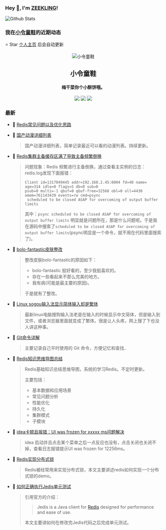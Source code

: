 ### Hey 👋, I'm [ZEEKLING](https://www.zeekling.cn)! 
![Github Stats](https://github-readme-stats.vercel.app/api?username=zeekling&show_icons=true) 
### 我在[小令童鞋](https://www.zeekling.cn)的近期动态

⭐️ Star [个人主页](https://github.com/zeekling/zeekling) 后会自动更新
<p align="center"><img alt="小令童鞋" src="https://img.zeekling.cn/images/2020/02/23/logo.th.png"></p><h2 align="center">小令童鞋
</h2>

<h4 align="center">梅干菜你个小酥饼哦。</h4>
<p align="center"><a title="小令童鞋" target="_blank" href="https://github.com/zeekling/zeekling"><img src="https://img.shields.io/github/last-commit/zeekling/zeekling.svg?style=flat-square&color=FF9900"></a>
<a title="GitHub repo size in bytes" target="_blank" href="https://github.com/zeekling/zeekling"><img src="https://img.shields.io/github/repo-size/zeekling/zeekling.svg?style=flat-square"></a>
<a title="Hits" target="_blank" href="https://github.com/zeekling/hits"><img src="https://hits.b3log.org/zeekling/zeekling.svg"></a></p>

### 最新

* 📝 [Redis常见问题以及优化思路](https://www.zeekling.cn/articles/2022/04/10/1649579684900.html) 
    > 
* 📝 [国产动漫详细列表](https://www.zeekling.cn/articles/2019/06/26/1561562610986.html) 
    > <p>国产动漫详细列表，简单记录最近可以看的动漫列表。持续更新。</p>
* 📝 [Redis集群主备缓存区满了导致主备频繁倒换](https://www.zeekling.cn/articles/2022/02/27/1645957902937.html) 
    > <p>问题现象：Redis 频繁进行主备倒换，通过查看主实例的日志：redis.log发现下面报错：</p>
    > <pre><code class="language-bash highlight-chroma">Client <span class="highlight-nv">id</span><span class="highlight-o">=</span><span class="highlight-m">1317049445</span> <span class="highlight-nv">addr</span><span class="highlight-o">=</span>192.168.2.45:8004 <span class="highlight-nv">fd</span><span class="highlight-o">=</span><span class="highlight-m">40</span> <span class="highlight-nv">name</span><span class="highlight-o">=</span> <span class="highlight-nv">age</span><span class="highlight-o">=</span><span class="highlight-m">314</span> <span class="highlight-nv">idle</span><span class="highlight-o">=</span><span class="highlight-m">0</span> <span class="highlight-nv">flags</span><span class="highlight-o">=</span>S <span class="highlight-nv">db</span><span class="highlight-o">=</span><span class="highlight-m">0</span> <span class="highlight-nv">sub</span><span class="highlight-o">=</span><span class="highlight-m">0</span> 
    > <span class="highlight-nv">psub</span><span class="highlight-o">=</span><span class="highlight-m">0</span> <span class="highlight-nv">multi</span><span class="highlight-o">=</span>-1 <span class="highlight-nv">qbuf</span><span class="highlight-o">=</span><span class="highlight-m">0</span> qbuf-free<span class="highlight-o">=</span><span class="highlight-m">32568</span> <span class="highlight-nv">obl</span><span class="highlight-o">=</span><span class="highlight-m">0</span> <span class="highlight-nv">oll</span><span class="highlight-o">=</span><span class="highlight-m">4430</span> <span class="highlight-nv">omem</span><span class="highlight-o">=</span><span class="highlight-m">761143439</span> <span class="highlight-nv">events</span><span class="highlight-o">=</span>rw <span class="highlight-nv">cmd</span><span class="highlight-o">=</span>psync
    >  scheduled to be closed ASAP <span class="highlight-k">for</span> overcoming of output buffer limits
    > </code></pre>
    > <p>其中：<code>psync scheduled to be closed ASAP for overcoming of output buffer limits</code> 明显就是问题所在，那是什么问题呢。于是我在源码中搜索了<code>scheduled to be closed ASAP for overcoming of output buffer limits</code>(psync明显是一个命令，就不用在代码里面搜索了)。</p>
* 📝 [bolo-fantastic皮肤整改](https://www.zeekling.cn/articles/2020/09/04/1599150574976.html) 
    > <p>整改皮肤bolo-fantastic的原因如下：</p>
    > <ul>
    > <li>bolo-fantastic 挺好看的，至少我挺喜欢的。</li>
    > <li>存在一些看起来不那么完美的地方。</li>
    > <li>我有病(可能是最主要的原因)。</li>
    > </ul>
    > <p>于是就有了整改。</p>
* 📝 [Linux sogou输入法显示简体输入却是繁体](https://www.zeekling.cn/articles/2021/03/25/1616675636194.html) 
    > <p>最新linux电脑搜狗输入法老是在输入的时候显示中文简体，但是输入到文件，或者浏览器里面就变成了繁体。很是让人头疼，网上搜了下也没人讲这种事。</p>
* 📝 [Git命令详解](https://www.zeekling.cn/articles/2019/12/01/1575184426144.html) 
    > <p>主要记录自己平时使用的 Git 命令，方便记忆和查找..</p>
* 📝 [Redis知识思维导图总结](https://www.zeekling.cn/articles/2021/11/07/1636295639346.html) 
    > <p>Redis基础知识总结思维导图，系统的学习Redis。不定时更新。</p>
    > <p>主要包括：</p>
    > <ul>
    > <li>基本数据和应用场景</li>
    > <li>常见问题分析</li>
    > <li>性能优化</li>
    > <li>持久化</li>
    > <li>集群模式</li>
    > <li>子模块</li>
    > </ul>
* 📝 [idea卡顿且报错：UI was frozen for xxxxx ms问题解决](https://www.zeekling.cn/articles/2021/04/30/1619715915118.html) 
    > <p>idea 启动并且点击某个菜单之后一点反应也没有，点击关闭也关闭不掉，查看日志报错提示UI was frozen for 12256ms。</p>
* 📝 [Redis实现分布式锁](https://www.zeekling.cn/articles/2022/01/09/1641722558007.html) 
    > <p>Redis被经常用来实现分布式锁，本文主要讲述redis如何实现一个分布式锁的demo。</p>
* 📝 [如何正确执行Jedis单元测试](https://www.zeekling.cn/articles/2021/12/29/1640785618937.html) 
    > <p>引用官方的介绍：</p>
    > <blockquote>
    > <p>Jedis is a Java client for <a href="https://github.com/redis/redis" title="Redis" target="_blank">Redis</a> designed for performance and ease of use.</p>
    > </blockquote>
    > <p>本文主要讲如何在修改完Jedis代码之后完成单元测试。</p>




